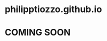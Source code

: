 # philipptiozzo.github.io
<div class="bgimg">
  <div class="middle">
    <h1>COMING SOON</h1>
  </div>
</div>
